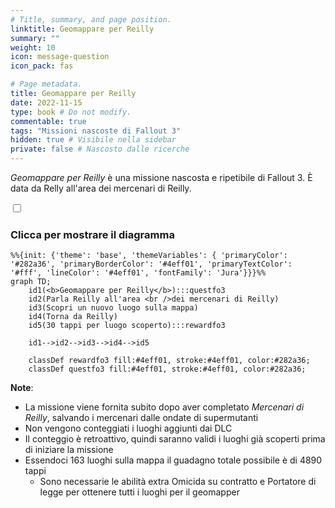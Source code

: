```yaml
---
# Title, summary, and page position.
linktitle: Geomappare per Reilly
summary: ""
weight: 10
icon: message-question
icon_pack: fas

# Page metadata.
title: Geomappare per Reilly
date: 2022-11-15
type: book # Do not modify.
commentable: true
tags: "Missioni nascoste di Fallout 3"
hidden: true # Visibile nella sidebar
private: false # Nascosto dalle ricerche
---
```


<div class="fo3">

*Geomappare per Reilly* è una missione nascosta e ripetibile di Fallout 3. È data da Relly all'area dei mercenari di Reilly.



<section class="chart-collapse">
<input type="checkbox" name="collapse2" id="handle2">
<h3 class="handle">
<label for="handle2">Clicca per mostrare il diagramma</label>
</h3>
<div class="content">

```mermaid
%%{init: {'theme': 'base', 'themeVariables': { 'primaryColor': '#282a36', 'primaryBorderColor': '#4eff01', 'primaryTextColor': '#fff', 'lineColor': '#4eff01', 'fontFamily': 'Jura'}}}%%
graph TD;
    id1(<b>Geomappare per Reilly</b>):::questfo3
    id2(Parla Reilly all'area <br />dei mercenari di Reilly)
    id3(Scopri un nuovo luogo sulla mappa)
    id4(Torna da Reilly)
    id5(30 tappi per luogo scoperto):::rewardfo3

    id1-->id2-->id3-->id4-->id5
    
    classDef rewardfo3 fill:#4eff01, stroke:#4eff01, color:#282a36;
    classDef questfo3 fill:#4eff01, stroke:#4eff01, color:#282a36;
```

</div>
</section>

**Note**:
- La missione viene fornita subito dopo aver completato *Mercenari di Reilly*, salvando i mercenari dalle ondate di supermutanti 
- Non vengono conteggiati i luoghi aggiunti dai DLC
- Il conteggio è retroattivo, quindi saranno validi i luoghi già scoperti prima di iniziare la missione
- Essendoci 163 luoghi sulla mappa il guadagno totale possibile è di 4890 tappi
  - Sono necessarie le abilità extra Omicida su contratto e Portatore di legge per ottenere tutti i luoghi per il geomapper 



</div>